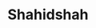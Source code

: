 --- 
 title: "Shahidshah"
 type: 'shahidshah' 
 layout: "single" 
 displayinlist: false
 metaTitle: ""
 mastHead: "Influencer"
 metaDesc: ""
 ogUrl: ""
 ogImage: "/images/home-graphic-1.png"
 breadcrumbs:
 - Home
 - Profiles
 - Individuals
 - Influencer
 - Shahidshah
 breadcrumbLinks:
 - "/"
 - "/profiles/individuals/influencer/shahidshah/"
 - "/profiles/individuals/influencer/shahidshah/"
 - "/profiles/individuals/influencer/shahidshah/"
 - "/profiles/individuals/influencer/shahidshah/"
---